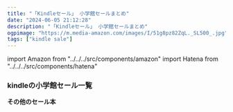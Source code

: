 ```yaml
---
title: "「Kindleセール」 小学館セールまとめ"
date: "2024-06-05 21:12:28"
description: "「Kindleセール」 小学館セールまとめ"
ogpimage: "https://m.media-amazon.com/images/I/51g8pz82ZqL._SL500_.jpg"
tags: ["kindle sale"]
---
```

import Amazon from "../../../src/components/amazon"
import Hatena from "../../../src/components/hatena"





### kindleの小学館セール一覧


<Amazon asin="B00QU11WXW" />



<Amazon asin="B00U5DBVKA" />



<Amazon asin="B00N2QXHRW" />


**その他のセール本**
<Hatena src="https://amzn.to/3VaLrLN" title=""/>

<Hatena src="https://kyukyunyorituryo.github.io/kindle_sale/shougakukan/" title=""/>

